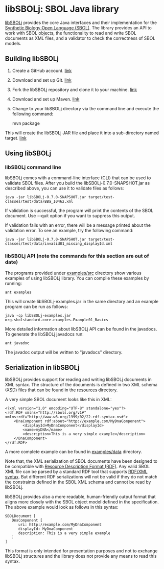 # libSBOLj: SBOL Java library

[libSBOLj](https://github.com/SynBioDex/libSBOLj) provides the core Java interfaces and their implementation for 
the [Synthetic Biology Open Language (SBOL)](http://www.sbolstandard.org/sbolstandard/specification). The library provides an API to 
work with SBOL objects, the functionality to read and write SBOL documents as XML files, and a validator to check the 
correctness of SBOL models. 

## Building libSBOLj

1. Create a GitHub account. [link](https://github.com/)

2. Download and set up Git. [link](https://help.github.com/articles/set-up-git)

3. Fork the libSBOLj repository and clone it to your machine. [link](https://help.github.com/articles/fork-a-repo)

4. Download and set up Maven. [link](http://maven.apache.org/download.cgi)

5. Change to your libSBOLj directory via the command line and execute the following command:

    mvn package

This will create the libSBOLj JAR file and place it into a sub-directory named target. [link](http://maven.apache.org/guides/getting-started/index.html)

## Using libSBOLj


### libSBOLj command line

libSBOLj comes with a command-line interface (CLI) that can be used to validate SBOL files. After you build the 
libSBOLj-0.7.0-SNAPSHOT.jar as described above, you can use it to validate files as follows:

    java -jar libSBOLj-0.7.0-SNAPSHOT.jar target/test-classes/test/data/BBa_I0462.xml
    
If validation is successful, the program will print the contents of the SBOL document. Use --quit option if you want to
suppress this output. 

If validation fails with an error, there will be a message printed about the validation error. To see an example, try
the following command: 
    
    java -jar libSBOLj-0.7.0-SNAPSHOT.jar target/test-classes/test/data/invalid01_missing_displayId.xml
    
### libSBOLj API (note the commands for this section are out of date)    

The programs provided under [examples/src](https://github.com/SynBioDex/libSBOLj/tree/master/examples/src/org/sbolstandard/core/examples) 
directory show various examples of using libSBOLj library. You can compile these examples by running:

    ant examples

This will create libSBOLj-examples.jar in the same directory and an example program can be run as follows: 
    
    java -cp libSBOLj-examples.jar org.sbolstandard.core.examples.Example01_Basics

More detailed information about libSBOLj API can be found in the javadocs. To generate the libSBOLj javadocs run:

    ant javadoc
    
The javadoc output will be written to "javadocs" directory. 
    
## Serialization in libSBOLj

libSBOLj provides support for reading and writing libSBOLj documents in XML syntax. The structure of the documents is defined in two XML schema (XSD) files that can be found in the [resources](https://github.com/SynBioDex/libSBOLj/tree/master/src/main/resources) directory.

A very simple SBOL document looks like this in XML:
    
    <?xml version="1.0" encoding="UTF-8" standalone="yes"?>
    <rdf:RDF xmlns="http://sbols.org/v1#" xmlns:rdf="http://www.w3.org/1999/02/22-rdf-syntax-ns#">
        <DnaComponent rdf:about="http://example.com/MyDnaComponent">
            <displayId>MyDnaComponent</displayId>
            <name>myDNA</name>
            <description>This is a very simple example</description>
        </DnaComponent>
    </rdf:RDF>
    
A more complete example can be found in [examples/data](https://github.com/SynBioDex/libSBOLj/tree/master/examples/data)
directory.     

Note that, the XML serialization of SBOL documents have been designed to be compatible with 
[Resource Description Format (RDF)](http://www.w3.org/RDF/). Any valid SBOL XML file can be parsed by a standard RDF
tool that supports [RDF/XML syntax](http://www.w3.org/TR/REC-rdf-syntax/). But different RDF serializations will not be
valid if they do not match the constraints defined in the SBOL XML schema and cannot be read by libSBOLj. 
        
libSBOLj provides also a more readable, human-friendly output format that aligns more closely with the SBOL object 
model defined in the specification. The above example would look as follows in this syntax:
     
    SBOLDocument [
       DnaComponent [
          uri: http://example.com/MyDnaComponent
          displayId: MyDnaComponent
          description: This is a very simple example
       ]
    ]  
    
This format is only intended for presentation purposes and not to exchange libSBOLj structures and the library does not 
provide any means to read this syntax.    